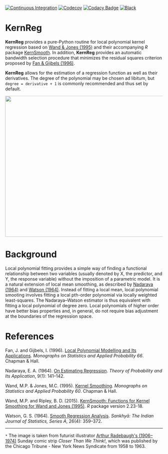 [![Continuous Integration](https://github.com/segsell/hypermodern-kernreg/workflows/Continuous%20Integration/badge.svg?branch=main)](https://github.com/segsell/hypermodern-kernreg/actions?workflow=%3A"Continuous+Integration")
[![Codecov](https://codecov.io/gh/segsell/hypermodern-kernreg/branch/main/graph/badge.svg)](https://codecov.io/gh/segsell/hypermodern-kernreg)
[![Codacy Badge](https://app.codacy.com/project/badge/Grade/5dd752959ec8415c8fa9cc9c18ac7d9a)](https://www.codacy.com?utm_source=github.com&amp;utm_medium=referral&amp;utm_content=segsell/hypermodern-kernreg&amp;utm_campaign=Badge_Grade)
[![Black](https://img.shields.io/badge/code%20style-black-000000.svg)](https://github.com/psf/black)

# KernReg
**KernReg** provides a pure-Python routine for local polynomial kernel regression based on [Wand & Jones (1995)](http://matt-wand.utsacademics.info/webWJbook/) and their accompanying *R* package [KernSmooth](https://www.rdocumentation.org/packages/KernSmooth/versions/2.23-18). In addition, **KernReg** provides an automatic bandwidth selection procedure that minimizes the residual squares criterion proposed by [Fan & Gijbels (1996)](https://www.taylorfrancis.com/books/local-polynomial-modelling-applications-fan-gijbels/10.1201/9780203748725).

**KernReg** allows for the estimation of a regression function as well as their derivatives. The degree of the polynomial may be chosen ad libitum, but ```degree = derivative + 1``` is commonly recommended and thus set by default.

<p align="center">
  <img width="650" height="450" src="https://github.com/segsell/hypermodern-kernreg/blob/main/docs/images/Arthur_Radebaugh_retrofuturism.jpg?raw=true">
</p>

# Background
Local polynomial fitting provides a simple way of finding a functional relationship between two variables (usually denoted by X, the predictor, and Y, the response variable)  without the imposition of a parametric model. It is a natural extension of local mean smoothing, as described by [Nadaraya (1964)](https://www.semanticscholar.org/paper/On-Estimating-Regression-Nadaraya/05175204318c3c01e3301fd864553071039605d2#paper-header) and [Watson (1964)](http://www.jstor.org/stable/25049340). Instead of fitting a local mean, local polynomial smooting involves fitting a local pth-order polynomial via locally weighted least-squares. The Nadaraya–Watson estimator is thus equivalent with fitting a local polynomial of degree zero. Local polynomials of higher order have better bias properties and, in general, do not require bias adjustment at the boundaries of the regression space.

<!-- For a definitive reference on local polynomial smoothing, see [Fan & Gijbels (1996)](https://www.taylorfrancis.com/books/local-polynomial-modelling-applications-fan-gijbels/10.1201/9780203748725). -->


<!-- (?The kernel weigth is the normal density, i.e. Gaussian kernel.)

Kernel smoothing refers to a general class of techniques for non- parametric estimation of functions. Suppose that you have a uni- variate set of data which you want to display graphically. Then kernel smoothing provides an attractive procedure for achieving this goal, known as kernel density estimation. Another funda- mental example is the simple nonparametric regression or scat- terplot smoothing problem where kernel smoothing offers a way of estimating the regression function without the specification of a parametric model.

Kernel smoothing provides a simple way of finding structure in data sets without the imposition of a parametric model. One of the most fundamental settings where kernel smoothing ideas can be applied is the simple regression problem, where paired observations for each of two variables are available and one is interested in determining an appropriate functional relationship between the two variables. One of the variables, usually denoted by X, is thought of as being a predictor for the other variable Y, usually called the response variable.
[Example]

Figure 1.2 shows an estimate of m for the age/log(income) data, using what is often called a local linear kernel estimator. The function shown at the bottom of the plot is a kernel function which is usually taken to be a symmetric probability density such as a normal density. The value of the estimate at the first point u is obtained by fitting a straight line to the data using weighted least squares, where the weights are chosen according to the height of the kernel function. This means that the data points closer to u have more influence on the linear fit than those far from u. This local straight line fit is shown by the dotted curve and the regression estimate at u is the height of the line at u. The estimate at a different point v is found the same way, but with the weights chosen according to the heights of the kernel when centred around v. This estimator fits into the class of local polynomial regression estimates (Cleveland, 1979). Nonparametric regression estimators are often called regression smoothers or scatterplot smoothers, while those based on kernel functions are often called kernel smoothers.

locpoly command for performing local polynomial regression

Local polynomial regression is a generalization of local mean smoothing as described by Nadaraya(1964) and Watson(1964). Instead of fitting a local mean, one instead fits a local pth-order polynomial.

Calculations for local polynomial regression are naturally more complex than those for local means, but local polynomial smooths have better statistical properties.  The computational complexity is, however, alleviated by using a Stata plugin.

The last twenty years or so have seen a significant outgrowth in the literature on thesubject of scatterplot smoothing, otherwise known as univariate nonparametric regression.  Of most appeal is the idea of not making any assumptions about the functionalform for the expected value of a response given a regressor but instead allowing thedata to “speak for itself”.
Various methods and estimators fall into the category ofnonparametric regression, including local mean smoothing, as described independently by Nadaraya(1964)and Watson(1964); the Gasser–Müller (1979) estimator; locally weighted scatterplot smoothing (LOWESS), as described by Cleveland(1979); wavelets(e.g.,Donoho 1995); and splines (Eubank 1988), to name a few. Much of the vast litera-ture focuses on automating the amount of smoothing to be performed and dealing withthe bias/variance trade-off inherent to this type of estimation. For example, in the caseof Nadaraya–Watson, the amount of smoothing is controlled by choosing abandwidth.
Smoothing via local polynomials is by no means a new idea but instead one that hasbeen rediscovered in recent years in articles such asFan(1992).

A natural extensionof the local mean smoothing of Nadaraya–Watson, local polynomial regression, involvesfitting the response to a polynomial form of the regressor via locally weighted leastsquares.  Compared with the Nadaraya–Watson estimator (local polynomial of degreezero), local polynomials of higher order have better bias properties and, in general, donot require bias adjustment at the boundary of the regression space.  For a definitive reference on local polynomial smoothing, seeFan and Gijbels(1996).

The apparent cost of these improved properties is that local polynomial smooths arecomputationally more complex. For example, the Nadaraya–Watson estimator requiresat each point in the smoothing grid the calculation of a locally weighted mean, whereas local polynomial smoothing would require a weighted regression at each grid point. This cost, however, can be alleviated by using approximation methods such as linear binning (Hall and Wand 1996) or by using updating methods that retain information from previous points in the smoothing grid (e.g.,Fan and Marron 1994).

* Implements residual squares criterion for
Direct computation computationally expensive -->

# References
Fan, J. and Gijbels, I. (1996). [Local Polynomial Modelling and Its Applications](https://www.taylorfrancis.com/books/local-polynomial-modelling-applications-fan-gijbels/10.1201/9780203748725). *Monographs on Statistics and Applied Probability 66*. Chapman & Hall.

Nadaraya, E. A. (1964). [On Estimating Regression](https://www.semanticscholar.org/paper/On-Estimating-Regression-Nadaraya/05175204318c3c01e3301fd864553071039605d2#paper-header). *Theory of Probability and Its Application*, 9(1): 141–142.

Wand, M.P. & Jones, M.C. (1995). [Kernel Smoothing](http://matt-wand.utsacademics.info/webWJbook/). *Monographs on Statistics and Applied Probability 60*. Chapman & Hall.

Wand, M.P. and Ripley, B. D. (2015). [KernSmooth:  Functions for Kernel Smoothing for Wand and Jones (1995)](http://CRAN.R-project.org/package=KernSmooth). *R* package version 2.23-18.

Watson, G. S. (1964). [Smooth Regression Analysis](http://www.jstor.org/stable/25049340). *Sankhyā: The Indian Journal of Statistics, Series A*, 26(4): 359–372.

-----
`*` The image is taken from futurist illustrator [Arthur Radebaugh's (1906–1974)](http://www.gavinrothery.com/my-blog/2012/7/15/arthur-radebaugh.html)
Sunday comic strip *Closer Than We Think!*, which was published by the Chicago Tribune - New York News Syndicate from 1958 to 1963.
